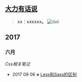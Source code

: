 ## [大力有话说](http://laoxue.org)
> **xx：xxxxxx。**
![dali](https://pic4.zhimg.com/80/v2-0a5a718de13fab1ebae454d12bea1326_hd.jpg)
## 2017
### 六月

*Css相关笔记*

*  2017 09 06 **»** [Less和Sass的区别](https://github.com/laoxue/bolg/issues/1)
